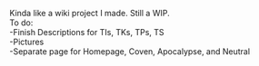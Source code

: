 Kinda like a wiki project I made. Still a WIP.  
To do:  
-Finish Descriptions for TIs, TKs, TPs, TS  
-Pictures  
-Separate page for Homepage, Coven, Apocalypse, and Neutral  
